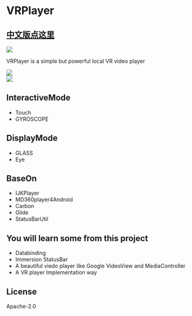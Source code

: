 # VRPlayer

## [中文版点这里](https://github.com/wheat7/VRPlayer/blob/master/README_CN.md)

![](http://ogzwf5uv0.bkt.clouddn.com/ic_app.png)             

VRPlayer is a simple but powerful local VR video player
       
![](http://ogzwf5uv0.bkt.clouddn.com/vrplayer2.png)           
![](http://ogzwf5uv0.bkt.clouddn.com/vrplayer3.png)    

## InteractiveMode
* Touch
* GYROSCOPE

## DisplayMode
* GLASS
* Eye
    

## BaseOn
* IJKPlayer
* MD360player4Android 
* Carbon
* Glide
* StatusBarUtil

## You will learn some from this project
* Databinding
* Immersion StatusBar
* A beautiful viedo player like Google VideoView and MediaController
* A VR player Implementation way

## License
Apache-2.0
